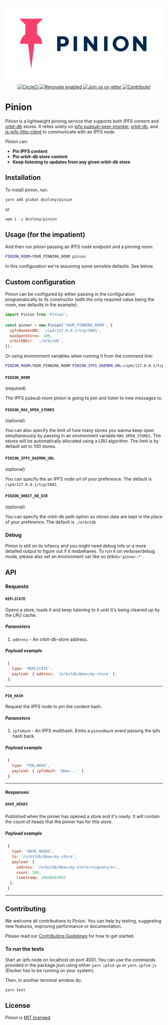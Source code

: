 <div align="center">
  <img src="/docs/img/pinion_color.svg" width="600" "Pinion Logo" />
</div>
<div align="center">
  <a href="https://circleci.com/gh/JoinColony/pinion">
    <img src="https://circleci.com/gh/JoinColony/pinion.svg?style=shield"
    title="CircleCi"/>
  </a>
  <a href="https://renovatebot.com/">
    <img src="https://img.shields.io/badge/renovate-enabled-brightgreen.svg"
    title="Renovate enabled" />
  </a>
  <a href="https://gitter.im/JoinColony/pinion">
    <img src="https://img.shields.io/gitter/room/TechnologyAdvice/Stardust.svg" title="Join us on gitter" />
  </a>
  <a href="https://build.colony.io/">
    <img src="https://img.shields.io/discourse/https/build.colony.io/status.svg" title="Contribute!" />
  </a>
</div>

# Pinion

Pinion is a lightweight pinning service that supports both IPFS content and [orbit-db](https://github.com/orbitdb/orbit-db) stores. It relies solely on [ipfs-pubsub-peer-monitor](https://github.com/ipfs-shipyard/ipfs-pubsub-peer-monitor), [orbit-db](https://github.com/orbitdb/orbit-db), and [js-ipfs-http-client](https://github.com/ipfs/js-ipfs-http-client) to communicate with an IPFS node.

Pinion can:

- **Pin IPFS content**
- **Pin orbit-db store content**
- **Keep listening to updates from any given orbit-db store**

## Installation

To install pinion, run:

```bash
yarn add global @colony/pinion
```

or

```bash
npm i -g @colony/pinion
```

## Usage (for the impatient)

And then run pinion passing an IPFS node endpoint and a pinning room:

```bash
PINION_ROOM=YOUR_PINNING_ROOM pinion
```

In this configuration we're assuming some sensible defaults. See below.

## Custom configuration

Pinion can be configured by either passing in the configuration programatically to its constructor (with the only required value being the room, see defaults in the example):

```js
import Pinion from 'Pinion';

const pinner = new Pinion('YOUR_PINNING_ROOM', {
  ipfsDaemonURL: '/ip4/127.0.0.1/tcp/5001',
  maxOpenStores: 100,
  orbitDBDir: './orbitdb',
});
```

Or using environment variables when running it from the command line:

```bash
PINION_ROOM=YOUR_PINNING_ROOM PINION_IPFS_DAEMON_URL=/ip4/127.0.0.1/tcp/5001 PINION_MAX_OPEN_STORES=100 PINION_ORBIT_DB_DIR=./orbitdb pinion
```

#### `PINION_ROOM`

(required)

The IPFS pubsub room pinion is going to join and listen to new messages to.

#### `PINION_MAX_OPEN_STORES`

(optional)

You can also specify the limit of how many stores you wanna keep open simultaneously by passing in an environment variable `MAX_OPEN_STORES`. The stores will be automatically allocated using a LRU algorithm. The limit is by default set to 100 stores.

#### `PINION_IPFS_DAEMON_URL`

(optional)

You can specify the an IPFS node url of your preference. The default is `/ip4/127.0.0.1/tcp/5001`

#### `PINION_ORBIT_DB_DIR`

(optional)

You can specify the orbit-db path option so stores data are kept in the place of your preference. The default is `./orbitdb`

### Debug

Pinion is still on its infancy and you might need debug info or a more detailed output to figure out if it misbehaves. To run it on verbose/debug mode, please also set an environment var like so `DEBUG='pinner:*'`.

## API

### Requests

#### `REPLICATE`

Opens a store, loads it and keep listening to it until it's being cleaned up by the LRU cache.

##### Parameters

1.  `address` - An orbit-db-store address.

##### Payload example

```js
 {
   type: 'REPLICATE',
   payload: { address: '/orbitdb/Qma=/my-store' },
 };
```

---

#### `PIN_HASH`

Request the IPFS node to pin the content hash.

##### Parameters

1.  `ipfsHash` - An IPFS multihash. Emits a `pinnedHash` event passing the ipfs hash back.

##### Payload example

```js
 {
   type: 'PIN_HASH',
   payload: { ipfsHash: 'Qma=...' },
 };
```

---

#### Responses

##### `HAVE_HEADS`

Published when the pinner has opened a store and it's ready. It will contain the count of heads that the pinner has for this store.

##### Payload example

```js
 {
   type: 'HAVE_HEADS',
   to: '/orbitdb/Qma=/my-store',
   payload: {
     address: '/orbitdb/Qma=/my-store/<signature>',
     count: 100,
     timestamp: 10010203993
  },
 }
```

---

## Contributing

We welcome all contributions to Pinion. You can help by testing, suggesting new features, improving performance or documentation.

Please read our [Contributing Guidelines](https://github.com/JoinColony/pinion/blob/master/.github/CONTRIBUTING.md) for how to get started.

### To run the tests

Start an ipfs node on localhost on port 4001. You can use the commands provided in the package.json using either `yarn ipfsd-go` or `yarn ipfsd-js` (Docker has to be running on your system).

Then, in another terminal window do:

```
yarn test
```

## License

Pinion is [MIT licensed](LICENSE)
